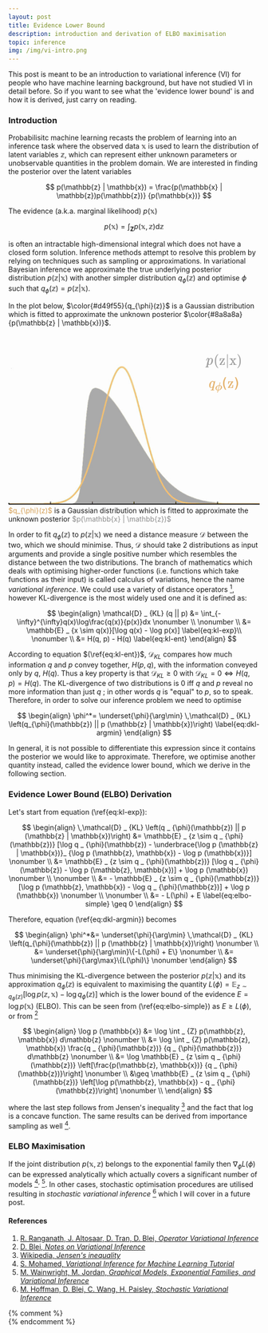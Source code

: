 ```yaml
---
layout: post
title: Evidence Lower Bound
description: introduction and derivation of ELBO maximisation
topic: inference
img: /img/vi-intro.png
---
```


This post is meant to be an introduction to variational inference (VI) for
people who have machine learning background, but have not studied VI in detail
before. So if you want to see what the 'evidence lower bound' is and how it is
derived, just carry on reading.

### Introduction
Probabilisitc machine learning recasts the problem of learning into an inference
task where the observed data $\mathbb{x}$ is used to learn the distribution of
latent variables $\mathbb{z}$, which can represent either unknown parameters or
unobservable quantities in the problem domain. We are interested in
finding the posterior over the latent variables

$$
p(\mathbb{z} | \mathbb{x}) =
  \frac{p(\mathbb{x} | \mathbb{z})p(\mathbb{z})}
        {p(\mathbb{x})}
$$

The evidence (a.k.a. marginal likelihood) $p(\mathbb{x})$

$$
p(\mathbb{x}) =
  \int_{\boldsymbol{Z}}
        {p(\mathbb{x}, \mathbb{z})}
  \mathrm{d}\mathbb{z}
$$

is often an intractable high-dimensional integral which does not have a closed
form solution. Inference methods attempt to resolve this problem by relying on
techniques such as sampling or approximations. In variational Bayesian inference
we approximate the true underlying posterior distribution
$p(\mathbb{z} | \mathbb{x})$ with another simpler distribution
$q _ \phi(\mathbb{z})$ and optimise $\phi$ such that
$q _ \phi(\mathbb{z}) = p(\mathbb{z} | \mathbb{x})$.

In the plot below, $\color{#d49f55}{q_{\phi}(z)}$ is a Gaussian distribution
which is fitted to approximate the unknown posterior $\color{#8a8a8a}
{p(\mathbb{z} | \mathbb{x})}$.

<div class="img_row">
    <img class="col three" src="/img/vi-intro.png"/>
</div>

<div class="col three caption">
  <font color="#d49f55">$q_{\phi}(z)$</font> is a Gaussian distribution which is
  fitted to approximate the unknown posterior
  <font color="#8a8a8a">$p(\mathbb{x} | \mathbb{z})$</font>
</div>

In order to fit $q_{\phi}(\mathbb{z})$ to $p(\mathbb{z} | \mathbb{x})$ we need
a distance measure $\mathcal{D}$ between the two, which we should minimise.
Thus, $\mathcal{D}$ should take 2 distributions as input arguments and provide
a single positive number which resembles the distance between the two
distributions. The branch of mathematics which deals with optimising
higher-order functions (i.e. functions which take functions as their input) is
called calculus of variations, hence the name *variational inference*. We could
use a variety of distance operators [<sup>1</sup>](#ref1), however KL-divergence
is the most widely used one and it is defined as:

$$
\begin{align}
\mathcal{D} _ {KL} (q || p)
&= \int_{-\infty}^{\infty}q(x)\log\frac{q(x)}{p(x)}dx \nonumber \\
\nonumber \\
&= \mathbb{E} _ {x \sim q(x)}[\log q(x) - \log p(x)] \label{eq:kl-exp}\\
\nonumber \\
&= H(q, p) - H(q) \label{eq:kl-ent}
\end{align}
$$

According to equation $(\ref{eq:kl-ent})$, $\mathcal{D} _ {KL}$ compares how
much information $q$ and $p$ convey together, $H(p,q)$, with the
information conveyed only by $q$, $H(q)$. Thus a key property is that
$\mathcal{D} _ {KL} \geq 0$ with $\mathcal{D} _ {KL} = 0 \iff H(q, p) = H(q)$.
The KL-divergence of two distributions is 0 iff $q$ and $p$ reveal no
more information than just $q$ ; in other words $q$ is "equal" to $p$, so
to speak. Therefore, in order to solve our inference problem we need to optimise

$$
\begin{align}
\phi^*= \underset{\phi}{\arg\min}
        \,\mathcal{D} _ {KL}
          \left(q_{\phi}(\mathbb{z}) ||
          p (\mathbb{z} | \mathbb{x})\right) \label{eq:dkl-argmin}
\end{align}
$$

In general, it is not possible to differentiate this expression since it
contains the posterior we would like to approximate. Therefore, we optimise
another quantity instead, called the evidence lower bound, which we derive in
the following section.

### Evidence Lower Bound (ELBO) Derivation

Let's start from equation (\ref{eq:kl-exp}):

$$
\begin{align}
\,\mathcal{D} _ {KL}
    \left(q _ {\phi}(\mathbb{z}) ||
    p (\mathbb{z} | \mathbb{x})\right)
&= \mathbb{E} _ {z \sim q _ {\phi}(\mathbb{z})}
    [\log q _ {\phi}(\mathbb{z}) -
    \underbrace{\log p (\mathbb{z} | \mathbb{x})}_
      {\log p (\mathbb{z}, \mathbb{x}) -
       \log p (\mathbb{x})}] \nonumber \\
&= \mathbb{E} _ {z \sim q _ {\phi}(\mathbb{z})}
    [\log q _ {\phi}(\mathbb{z}) -
     \log p (\mathbb{z}, \mathbb{x})] +
     \log p (\mathbb{x}) \nonumber \\
\nonumber \\
&= - \mathbb{E} _ {z \sim q _ {\phi}(\mathbb{z})}
    [\log p (\mathbb{z}, \mathbb{x}) -
     \log q _ {\phi}(\mathbb{z})] +
     \log p (\mathbb{x}) \nonumber \\
\nonumber \\
&= - L(\phi) + E \label{eq:elbo-simple} \geq 0
\end{align}
$$

Therefore, equation (\ref{eq:dkl-argmin}) becomes

$$
\begin{align}
\phi^*&= \underset{\phi}{\arg\min}
        \,\mathcal{D} _ {KL}
          \left(q_{\phi}(\mathbb{z}) ||
          p (\mathbb{z} | \mathbb{x})\right) \nonumber \\
&= \underset{\phi}{\arg\min}\{-L(\phi) + E\} \nonumber \\
&= \underset{\phi}{\arg\max}\{L(\phi)\} \nonumber
\end{align}
$$

Thus minimising the KL-divergence between the posterior
$p(\mathbb{z} | \mathbb{x})$ and its approximation $q_{\phi}(\mathbb{z})$ is
equivalent to maximising the quantity
$L(\phi) =\mathbb{E} _ {z \sim q _ {\phi}(\mathbb{z})}
          [\log p (\mathbb{z}, \mathbb{x}) -
           \log q _ {\phi}(\mathbb{z})]$ which is the lower bound of
the evidence $E = \log p (\mathbb{x})$ (ELBO). This can be
seen from (\ref{eq:elbo-simple}) as $E \geq L(\phi)$, or from
[<sup>2</sup>](#ref2)

$$
\begin{align}
\log p (\mathbb{x})
&= \log \int _ {Z} p(\mathbb{z}, \mathbb{x}) d\mathbb{z} \nonumber \\
&= \log \int _ {Z} p(\mathbb{z}, \mathbb{x})
                   \frac{q _ {\phi}(\mathbb{z})}
                        {q _ {\phi}(\mathbb{z})} d\mathbb{z} \nonumber \\
&= \log \mathbb{E} _ {z \sim q _ {\phi}(\mathbb{z})}
   \left[\frac{p(\mathbb{z}, \mathbb{x})}
          {q _ {\phi}(\mathbb{z})}\right] \nonumber \\
&\geq \mathbb{E} _ {z \sim q _ {\phi}(\mathbb{z})}
   \left[\log p(\mathbb{z}, \mathbb{x}) -
         q _ {\phi}(\mathbb{z})\right] \nonumber \\
\end{align}
$$

where the last step follows from Jensen's inequality [<sup>3</sup>](#ref3)
and the fact that log is a concave function. The same results can be derived
from importance sampling as well [<sup>4</sup>](#ref4).

### ELBO Maximisation

If the joint distribution $p(\mathbb{x}, \mathbb{z})$ belongs to the exponential
family then $\nabla_\phi L(\phi)$ can be expressed analytically which actually
covers a significant number of models [<sup>4</sup>](#ref2)<sup>,</sup>
[<sup>5</sup>](#ref5). In other cases, stochastic optimisation procedures are
utilised resulting in *stochastic variational inference* [<sup>6</sup>](#ref6)
which I will cover in a future post.


#### References
1. <a href="https://arxiv.org/abs/1610.09033" target="_blank" name="ref1">
     R. Ranganath, J. Altosaar, D. Tran, D. Blei, <i>Operator Variational Inference</i>
   </a>
2. <a href="https://www.cs.princeton.edu/courses/archive/fall11/cos597C/lectures/variational-inference-i.pdf"
      target="_blank" name="ref2">
      D. Blei, <i>Notes on Variational Inference</i>
   </a>
3. <a href="https://en.wikipedia.org/wiki/Jensen%27s_inequality"
      target="_blank"
      name="ref3">
      Wikipedia, <i>Jensen's inequality</i>
   </a>
4. <a href="http://shakirm.com/papers/VITutorial.pdf"
      target="_blank"
      name="ref4">
      S. Mohamed, <i>Variational Inference for Machine Learning Tutorial</i>
   </a>
5. <a href="https://people.eecs.berkeley.edu/~wainwrig/Papers/WaiJor08_FTML.pdf"
      target="_blank"
      name="ref5">
      M. Wainwright, M. Jordan, <i>Graphical Models, Exponential Families, and
      Variational Inference</i>
   </a>
6. <a href="http://jmlr.org/papers/volume14/hoffman13a/hoffman13a.pdf"
      target="_blank"
      name="ref6">
      M. Hoffman, D. Blei, C. Wang, H. Paisley, <i>Stochastic Variational
      Inference</i>
   </a>

{% comment %}
<br>
{% endcomment %}
